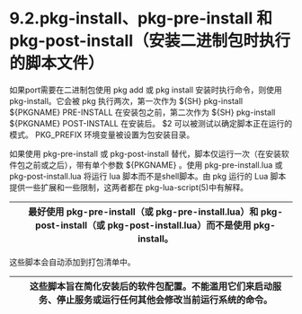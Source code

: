 # 9.2.pkg-install、pkg-pre-install 和 pkg-post-install（安装二进制包时执行的脚本文件）

如果port需要在二进制包使用 pkg add 或 pkg install 安装时执行命令，则使用 pkg-install。它会被 pkg 执行两次，第一次作为 ${SH} pkg-install ${PKGNAME} PRE-INSTALL 在安装包之前，第二次作为 ${SH} pkg-install ${PKGNAME} POST-INSTALL 在安装后。 $2 可以被测试以确定脚本正在运行的模式。 PKG_PREFIX 环境变量被设置为包安装目录。

如果使用 pkg-pre-install 或 pkg-post-install 替代，脚本仅运行一次（在安装软件包之前或之后），带有单个参数 ${PKGNAME} 。使用 pkg-pre-install.lua 或 pkg-post-install.lua 将运行 lua 脚本而不是shell脚本。由 pkg 运行的 Lua 脚本提供一些扩展和一些限制，这两者都在 pkg-lua-script(5)中有解释。

|  | 最好使用 pkg-pre-install（或 pkg-pre-install.lua）和 pkg-post-install（或 pkg-post-install.lua）而不是使用 pkg-install。 |
| -- | -------------------------------------------------------------------------------------------------------------------------- |

这些脚本会自动添加到打包清单中。

|  | 这些脚本旨在简化安装后的软件包配置。不能滥用它们来启动服务、停止服务或运行任何其他会修改当前运行系统的命令。 |
| -- | -------------------------------------------------------------------------------------------------------------- |
